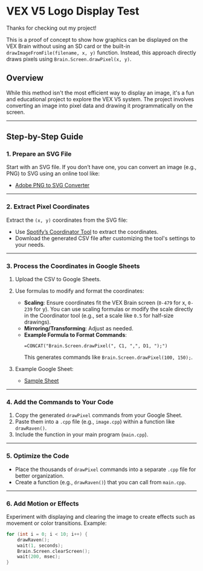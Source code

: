 # VEX V5 Logo Display Test

Thanks for checking out my project!  

This is a proof of concept to show how graphics can be displayed on the VEX Brain without using an SD card or the built-in `drawImageFromFile(filename, x, y)` function. Instead, this approach directly draws pixels using `Brain.Screen.drawPixel(x, y)`.

## Overview

While this method isn't the most efficient way to display an image, it's a fun and educational project to explore the VEX V5 system. The project involves converting an image into pixel data and drawing it programmatically on the screen.

---

## Step-by-Step Guide

### 1. Prepare an SVG File
Start with an SVG file. If you don’t have one, you can convert an image (e.g., PNG) to SVG using an online tool like:
- [Adobe PNG to SVG Converter](https://www.adobe.com/express/feature/image/convert/png-to-svg)

---

### 2. Extract Pixel Coordinates
Extract the `(x, y)` coordinates from the SVG file:
- Use [Spotify’s Coordinator Tool](https://spotify.github.io/coordinator/) to extract the coordinates.
- Download the generated CSV file after customizing the tool's settings to your needs.

---

### 3. Process the Coordinates in Google Sheets
1. Upload the CSV to Google Sheets.
2. Use formulas to modify and format the coordinates:
   - **Scaling**: Ensure coordinates fit the VEX Brain screen (`0-479` for x, `0-239` for y). You can use scaling formulas or modify the scale directly in the Coordinator tool (e.g., set a scale like `0.5` for half-size drawings).
   - **Mirroring/Transforming**: Adjust as needed.
   - **Example Formula to Format Commands**:
     ```excel
     =CONCAT("Brain.Screen.drawPixel(", C1, ",", D1, ");")
     ```
     This generates commands like `Brain.Screen.drawPixel(100, 150);`.

3. Example Google Sheet:
   - [Sample Sheet](https://docs.google.com/spreadsheets/d/1Dn1eNASMr1dJn_pP3AqGoAznHVG-r4NPp1HGcW76rqI/edit?usp=sharing)

---

### 4. Add the Commands to Your Code
1. Copy the generated `drawPixel` commands from your Google Sheet.
2. Paste them into a `.cpp` file (e.g., `image.cpp`) within a function like `drawRaven()`.
3. Include the function in your main program (`main.cpp`).

---

### 5. Optimize the Code
- Place the thousands of `drawPixel` commands into a separate `.cpp` file for better organization.
- Create a function (e.g., `drawRaven()`) that you can call from `main.cpp`.

---

### 6. Add Motion or Effects
Experiment with displaying and clearing the image to create effects such as movement or color transitions. Example:
```cpp
for (int i = 0; i < 10; i++) {
    drawRaven();
    wait(1, seconds);
    Brain.Screen.clearScreen();
    wait(200, msec);
}
